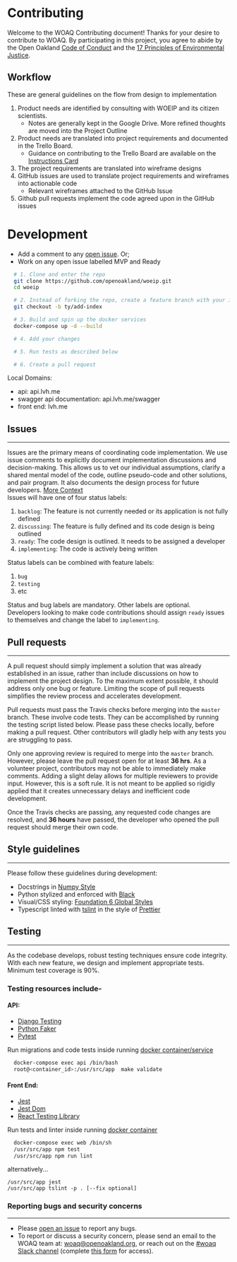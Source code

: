 # Contributing
Welcome to the WOAQ Contributing document! Thanks for your desire to contribute to WOAQ. By participating in this project, you agree to abide by the Open Oakland [Code of Conduct](https://github.com/openoakland/woeip/blob/master/.github/code_of_conduct.md) and the [17 Principles of Environmental Justice](https://www.ejnet.org/ej/principles.html).

## Workflow
These are general guidelines on the flow from design to implementation
1. Product needs are identified by consulting with WOEIP and its citizen scientists.
   - Notes are generally kept in the Google Drive. More refined thoughts are moved into the Project Outline
2. Product needs are translated into project requirements and documented in the Trello Board.
   - Guidance on contributing to the Trello Board are available on the [Instructions Card](https://trello.com/c/msbASe3F)
3. The project requirements are translated into wireframe designs
4. GitHub issues are used to translate project requirements and wireframes into actionable code
   - Relevant wireframes attached to the GitHub Issue
5. Github pull requests implement the code agreed upon in the GitHub issues

# Development
- Add a comment to any [open issue](https://github.com/openoakland/woeip/issues?utf8=%E2%9C%93&q=is%3Aopen++). Or;
- Work on any open issue labelled MVP and Ready

```bash
  # 1. Clone and enter the repo
  git clone https://github.com/openoakland/woeip.git
  cd woeip

  # 2. Instead of forking the repo, create a feature branch with your initials and a description, e.g. ty/add-index
  git checkout -b ty/add-index

  # 3. Build and spin up the docker services
  docker-compose up -d --build

  # 4. Add your changes

  # 5. Run tests as described below

  # 6. Create a pull request
```  
Local Domains:
- api: api.lvh.me
- swagger api documentation: api.lvh.me/swagger
- front end: lvh.me

## Issues
---------------
Issues are the primary means of coordinating code implementation. We use issue comments to explicitly document implementation discussions and decision-making. This allows us to vet our individual assumptions, clarify a shared mental model of the code, outline pseudo-code and other solutions, and pair program. It also documents the design process for future developers. [More Context](https://medium.com/@copyconstruct/effective-mental-models-for-code-and-systems-7c55918f1b3e) <br>
Issues will have one of four status labels:
1. `backlog`: The feature is not currently needed or its application is not fully defined
2. `discussing`: The feature is fully defined and its code design is being outlined
3. `ready`: The code design is outlined. It needs to be assigned a developer
4. `implementing`: The code is actively being written

Status labels can be combined with feature labels:
1. `bug`
2. `testing`
3. etc

Status and bug labels are mandatory. Other labels are optional.<br>
Developers looking to make code contributions should assign `ready` issues to themselves and change the label to `implementing`.


## Pull requests
---------------
A pull request should simply implement a solution that was already established in an issue, rather than include discussions on how to implement the project design. To the maximum extent possible, it should address only one bug or feature. Limiting the scope of pull requests simplifies the review process and accelerates development.

Pull requests must pass the Travis checks before merging into the `master` branch. These involve code tests. They can be accomplished by running the testing script listed below. Please pass these checks locally, before making a pull request. Other contributors will gladly help with any tests you are struggling to pass.

Only one approving review is required to merge into the `master` branch. However, please leave the pull request open for at least **36 hrs**. As a volunteer project, contributors may not be able to immediately make comments. Adding a slight delay allows for multiple reviewers to provide input. However, this is a soft rule. It is not meant to be applied so rigidly applied that it creates unnecessary delays and inefficient code development.

Once the Travis checks are passing, any requested code changes are resolved, and **36 hours** have passed, the developer who opened the pull request should merge their own code.

## Style guidelines
---------------
Please follow these guidelines during development:
- Docstrings in [Numpy Style](https://sphinxcontrib-napoleon.readthedocs.io/en/latest/example_numpy.html#example-numpy)
- Python stylized and enforced with [Black](https://github.com/ambv/black)
- Visual/CSS styling: [Foundation 6 Global Styles](https://foundation.zurb.com/sites/docs/global.html)
- Typescript linted with [tslint](https://www.npmjs.com/package/tslint) in the style of [Prettier](https://prettier.io/)

## Testing
---------------
As the codebase develops, robust testing techniques ensure code integrity. With each new feature, we design and implement
appropriate tests. Minimum test coverage is 90%.

### Testing resources include-  
#### API:
- [Django Testing](https://docs.djangoproject.com/en/3.0/topics/testing/)
- [Python Faker](https://faker.readthedocs.io/en/master/)
- [Pytest](https://docs.pytest.org/en/latest/)

Run migrations and code tests inside running [docker container/service](#development)
```bash
  docker-compose exec api /bin/bash  
  root@<container_id>:/usr/src/app  make validate
```
#### Front End:
- [Jest](https://jestjs.io/)
- [Jest Dom](https://github.com/testing-library/jest-dom)
- [React Testing Library](https://testing-library.com/docs/react-testing-library/setup)

Run tests and linter inside running [docker container](#development)
```bash
  docker-compose exec web /bin/sh  
  /usr/src/app npm test
  /usr/src/app npm run lint
```
alternatively...
```
/usr/src/app jest
/usr/src/app tslint -p . [--fix optional]
```

### Reporting bugs and security concerns
---------------
- Please [open an issue](https://github.com/openoakland/woeip/issues/new?assignees=&labels=&template=bug_report.md&title=) to report any bugs.<br>
- To report or discuss a security concern,
please send an email to the WOAQ team at:
[woaq@openoakland.org](mailto:woaq@openoakland.org), or reach out on the [#woaq Slack channel](https://openoakland.slack.com/) (complete [this form](https://docs.google.com/forms/d/e/1FAIpQLSee_qdE0qCmhufJC94MmSRVDLPAhhFJO4QMzuC31Kh0lxI_Mg/viewform) for access).
